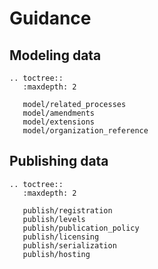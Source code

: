 # Guidance

## Modeling data

```eval_rst
.. toctree::
   :maxdepth: 2

   model/related_processes
   model/amendments
   model/extensions
   model/organization_reference
```

## Publishing data

```eval_rst
.. toctree::
   :maxdepth: 2

   publish/registration
   publish/levels
   publish/publication_policy
   publish/licensing
   publish/serialization
   publish/hosting
```
